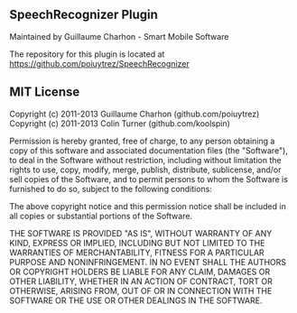SpeechRecognizer Plugin
----------------
Maintained by Guillaume Charhon - Smart Mobile Software  

The repository for this plugin is located at https://github.com/poiuytrez/SpeechRecognizer

MIT License
----------------

Copyright (c) 2011-2013 Guillaume Charhon (github.com/poiuytrez)
Copyright (c) 2011-2013 Colin Turner (github.com/koolspin)

 Permission is hereby granted, free of charge, to any person obtaining a copy
 of this software and associated documentation files (the "Software"), to deal
 in the Software without restriction, including without limitation the rights
 to use, copy, modify, merge, publish, distribute, sublicense, and/or sell
 copies of the Software, and to permit persons to whom the Software is
 furnished to do so, subject to the following conditions:

 The above copyright notice and this permission notice shall be included in
 all copies or substantial portions of the Software.

 THE SOFTWARE IS PROVIDED "AS IS", WITHOUT WARRANTY OF ANY KIND, EXPRESS OR
 IMPLIED, INCLUDING BUT NOT LIMITED TO THE WARRANTIES OF MERCHANTABILITY,
 FITNESS FOR A PARTICULAR PURPOSE AND NONINFRINGEMENT. IN NO EVENT SHALL THE
 AUTHORS OR COPYRIGHT HOLDERS BE LIABLE FOR ANY CLAIM, DAMAGES OR OTHER
 LIABILITY, WHETHER IN AN ACTION OF CONTRACT, TORT OR OTHERWISE, ARISING FROM,
 OUT OF OR IN CONNECTION WITH THE SOFTWARE OR THE USE OR OTHER DEALINGS IN
 THE SOFTWARE.
